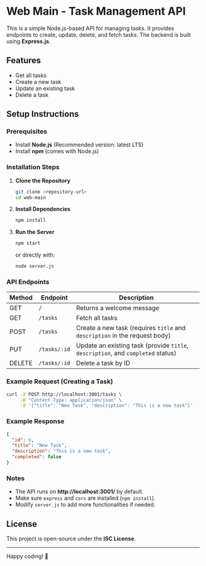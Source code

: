 
# Web Main - Task Management API

This is a simple Node.js-based API for managing tasks. It provides endpoints to create, update, delete, and fetch tasks. The backend is built using **Express.js**.

## Features

- Get all tasks
- Create a new task
- Update an existing task
- Delete a task

## Setup Instructions

### Prerequisites

- Install **Node.js** (Recommended version: latest LTS)
- Install **npm** (comes with Node.js)

### Installation Steps

1. **Clone the Repository**

   ```sh
   git clone <repository-url>
   cd web-main
   ```

2. **Install Dependencies**

   ```sh
   npm install
   ```

3. **Run the Server**
   ```sh
   npm start
   ```
   or directly with:
   ```sh
   node server.js
   ```

### API Endpoints

| Method | Endpoint     | Description                                                                      |
| ------ | ------------ | -------------------------------------------------------------------------------- |
| GET    | `/`          | Returns a welcome message                                                        |
| GET    | `/tasks`     | Fetch all tasks                                                                  |
| POST   | `/tasks`     | Create a new task (requires `title` and `description` in the request body)       |
| PUT    | `/tasks/:id` | Update an existing task (provide `title`, `description`, and `completed` status) |
| DELETE | `/tasks/:id` | Delete a task by ID                                                              |

### Example Request (Creating a Task)

```sh
curl -X POST http://localhost:3001/tasks \
     -H "Content-Type: application/json" \
     -d '{"title": "New Task", "description": "This is a new task"}'
```

### Example Response

```json
{
  "id": 6,
  "title": "New Task",
  "description": "This is a new task",
  "completed": false
}
```

### Notes

- The API runs on **http://localhost:3001/** by default.
- Make sure `express` and `cors` are installed (`npm install`).
- Modify `server.js` to add more functionalities if needed.

## License

This project is open-source under the **ISC License**.

---

Happy coding! 🚀


